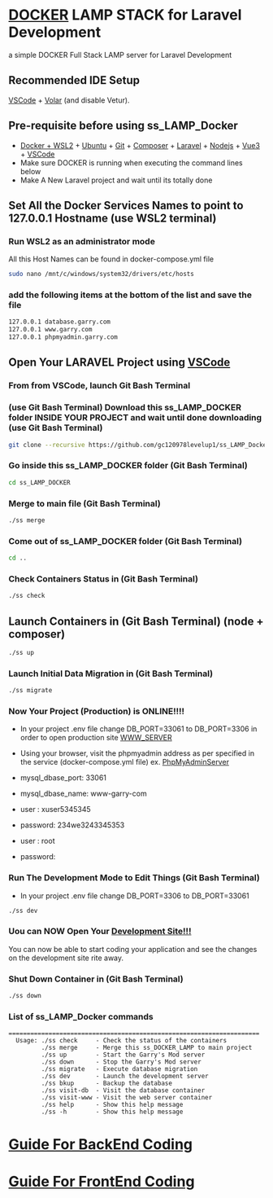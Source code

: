 # [DOCKER](https://docs.docker.com/get-started/get-docker/) LAMP STACK for Laravel Development
a simple DOCKER Full Stack LAMP server for Laravel Development  

## Recommended IDE Setup

[VSCode](https://code.visualstudio.com/) + [Volar](https://marketplace.visualstudio.com/items?itemName=Vue.volar) (and disable Vetur).

## Pre-requisite before using ss_LAMP_Docker
* [Docker + WSL2](https://docs.docker.com/get-started/get-docker/) + [Ubuntu](https://documentation.ubuntu.com/wsl/en/latest/howto/install-ubuntu-wsl2/) + [Git](https://git-scm.com/downloads) + [Composer](https://getcomposer.org/download/) + [Laravel](https://laravel.com/docs/12.x/installation) + [Nodejs](https://nodejs.org/en/download) + [Vue3](https://vuejs.org/) + [VSCode](https://code.visualstudio.com/Download)
* Make sure DOCKER is running when executing the command lines below
* Make A New Laravel project and wait until its totally done

## Set All the Docker Services Names to point to 127.0.0.1 Hostname (use WSL2 terminal)

### Run WSL2 as an administrator mode

All this Host Names can be found in docker-compose.yml file
```sh
sudo nano /mnt/c/windows/system32/drivers/etc/hosts
```

### add the following items at the bottom of the list and save the file

```sh
127.0.0.1 database.garry.com
127.0.0.1 www.garry.com
127.0.0.1 phpmyadmin.garry.com
```

## Open Your LARAVEL Project using [VSCode](https://code.visualstudio.com/)
### From from VSCode, launch Git Bash Terminal
### (use Git Bash Terminal) Download this ss_LAMP_DOCKER folder INSIDE YOUR PROJECT and wait until done downloading (use Git Bash Terminal)

```sh
git clone --recursive https://github.com/gc120978levelup1/ss_LAMP_Docker.git
```

### Go inside this ss_LAMP_DOCKER folder (Git Bash Terminal)

```sh
cd ss_LAMP_DOCKER
```

### Merge to main file (Git Bash Terminal)

```sh
./ss merge
```

### Come out of ss_LAMP_DOCKER folder (Git Bash Terminal)

```sh
cd ..
```

### Check Containers Status in (Git Bash Terminal)

```sh
./ss check
```

## Launch Containers in  (Git Bash Terminal) (node + composer)

```sh
./ss up
```

### Launch Initial Data Migration in  (Git Bash Terminal)

```sh
./ss migrate
```

### Now Your Project (Production) is ONLINE!!!!
* In your project .env file change DB_PORT=33061 to DB_PORT=3306 in order to open production site [WWW_SERVER](http://www.garry.com)

* Using your browser, visit the phpmyadmin address as per specified in the service (docker-compose.yml file)
ex. [PhpMyAdminServer](http://www.garry.com:8001)

* mysql_dbase_port: 33061
* mysql_dbase_name: www-garry-com
* user : xuser5345345
* password: 234we3243345353
* user : root
* password:

### Run The Development Mode to Edit Things  (Git Bash Terminal)
* In your project .env file change DB_PORT=3306 to DB_PORT=33061
```sh
./ss dev
```
### Uou can NOW Open Your [Development Site!!!](http://127.0.0.1:8000/)

You can now be able to start coding your application and see the changes on the development site rite away.

### Shut Down Container in  (Git Bash Terminal)

```sh
./ss down
```

### List of ss_LAMP_Docker commands
    =====================================================================
      Usage: ./ss check     - Check the status of the containers
             ./ss merge     - Merge this ss_DOCKER_LAMP to main project
             ./ss up        - Start the Garry's Mod server
             ./ss down      - Stop the Garry's Mod server
             ./ss migrate   - Execute database migration
             ./ss dev       - Launch the development server
             ./ss bkup      - Backup the database
             ./ss visit-db  - Visit the database container
             ./ss visit-www - Visit the web server container
             ./ss help      - Show this help message
             ./ss -h        - Show this help message

# [Guide For BackEnd Coding](https://github.com/gc120978levelup1/ss_LAMP_Docker/blob/master/README%20file%20Backend%20Guide.md)

# [Guide For FrontEnd Coding](https://github.com/gc120978levelup1/ss_LAMP_Docker/blob/master/README%20file%20Frontend%20Guide.md)
